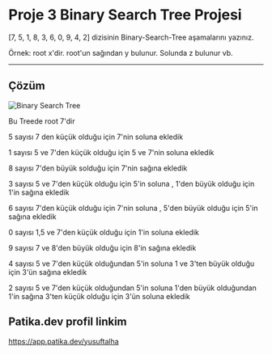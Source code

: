 # Proje 3 Binary Search Tree Projesi

[7, 5, 1, 8, 3, 6, 0, 9, 4, 2] dizisinin Binary-Search-Tree aşamalarını yazınız.

Örnek: root x'dir. root'un sağından y bulunur. Solunda z bulunur vb.

---

## Çözüm
![Binary Search Tree](https://user-images.githubusercontent.com/76430992/182071129-5a8ca871-5df4-43a5-8e20-5b1d557d271d.png)

Bu Treede root 7'dir 

5 sayısı 7 den küçük olduğu için 7'nin soluna ekledik

1 sayısı 5 ve 7'den küçük olduğu için 5 ve 7'nin soluna ekledik 

8 sayısı 7'den büyük solduğu için 7'nin sağına ekledik

3 sayısı 5 ve 7'den küçük olduğu için 5'in soluna , 1'den büyük olduğu için 1'in sağına ekledik 

6 sayısı 7'den küçük olduğu için 7'nin soluna , 5'den büyük olduğu için 5'in sağına ekledik

0 sayısı 1,5 ve 7'den küçük  olduğu için 1'in soluna ekledik

9 sayısı 7 ve 8'den büyük olduğu için 8'in sağına ekledik

4 sayısı 5 ve 7'den küçük olduğundan 5'in soluna 1 ve 3'ten büyük olduğu için 3'ün sağına ekledik

2 sayısı 5 ve 7'den küçük olduğundan 5'in soluna 1'den büyük olduğundan 1'in sağına 3'ten küçük olduğu için 3'ün soluna ekledik 


## Patika.dev profil linkim
https://app.patika.dev/yusuftalha
